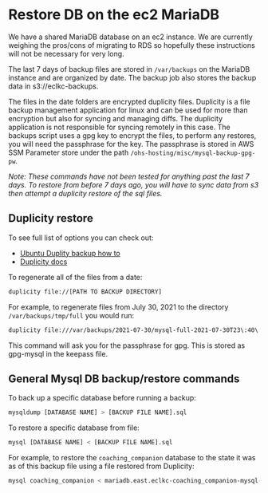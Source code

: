 # Restore DB on the ec2 MariaDB

We have a shared MariaDB database on an ec2 instance.
We are currently weighing the pros/cons of migrating to RDS so hopefully these instructions will not be necessary for very long.

The last 7 days of backup files are stored in `/var/backups` on the MariaDB instance and are organized by date.
The backup job also stores the backup data in s3://eclkc-backups.

The files in the date folders are encrypted duplicity files.
Duplicity is a file backup management application for linux and can be used for more than encryption but also for syncing and managing diffs.
The duplicity application is not responsible for syncing remotely in this case.
The backups script uses a gpg key to encrypt the files, to perform any restores, you will need the passphrase for the key.
The passphrase is stored in AWS SSM Parameter store under the path `/ohs-hosting/misc/mysql-backup-gpg-pw`.

_Note: These commands have not been tested for anything past the last 7 days.
To restore from before 7 days ago, you will have to sync data from s3 then attempt a duplicity restore of the sql files._

## Duplicity restore

To see full list of options you can check out:

- [Ubuntu Duplity backup how to](https://help.ubuntu.com/community/DuplicityBackupHowto)
- [Duplicity docs](http://duplicity.nongnu.org/docs.html)

To regenerate all of the files from a date:

```sh
duplicity file://[PATH TO BACKUP DIRECTORY]
```

For example, to regenerate files from July 30, 2021 to the directory `/var/backups/tmp/full` you would run:

```sh
duplicity file:///var/backups/2021-07-30/mysql-full-2021-07-30T23\:40\:01 /var/backups/tmp/full
```

This command will ask you for the passphrase for gpg.
This is stored as gpg-mysql in the keepass file.

## General Mysql DB backup/restore commands

To back up a specific database before running a backup:

```sh
mysqldump [DATABASE NAME] > [BACKUP FILE NAME].sql
```

To restore a specific database from file:

```sh
mysql [DATABASE NAME] < [BACKUP FILE NAME].sql
```

For example, to restore the `coaching_companion` database to the state it was as of this backup file using a file restored from Duplicity:

```sh
mysql coaching_companion < mariadb.east.eclkc-coaching_companion-mysql-bin.099547-111767540.sql
```
